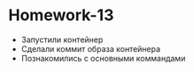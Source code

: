  # Homework-13
 - Запустили контейнер
 - Сделали коммит образа контейнера
 - Познакомились с основными коммандами
 
